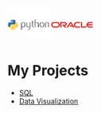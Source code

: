 <img align="center" src="pngegg.png" width="84px=" >   <img align="center" src="oracledb.png" width="84px=" >

# My Projects

* [SQL](Project_2.sql)
* [Data Visualization](Project_3.ipynb)
